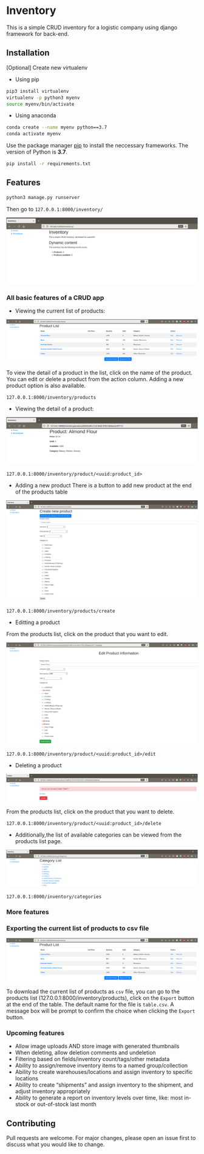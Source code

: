 # Inventory

This is a simple CRUD inventory for a logistic company using django framework for back-end.
## Installation

[Optional] Create new virtualenv
- Using pip
```bash
pip3 install virtualenv 
virtualenv -p python3 myenv
source myenv/bin/activate
```
- Using anaconda
```bash
conda create --name myenv python==3.7
conda activate myenv 
```

Use the package manager [pip](https://pip.pypa.io/en/stable/) to install the neccessary frameworks. The version of Python is **3.7**.

```bash
pip install -r requirements.txt
```

## Features

```bash
python3 manage.py runserver
```

Then go to 
`127.0.0.1:8000/inventory/`

![Inventory Page](img/crud_inventory.png)
### **All basic features of a CRUD app**

* Viewing the current list of products:

![Products List Page](img/crud_products_list.png)

To view the detail of a product in the list, click on the name of the product. You can edit or delete a product from the action column.
Adding a new product option is also available.
```
127.0.0.1:8000/inventory/products
```
* Viewing the detail of a product:

![Products List Page](img/crud_product_detail.png)

```
127.0.0.1:8000/inventory/product/<uuid:product_id>
```
* Adding a new product
There is a button to add new product at the end of the products table

![Create Product Page](img/crud_product_create.png)
```
127.0.0.1:8000/inventory/products/create
```
* Editting a product

From the products list, click on the product that you want to edit.

![Edit Product Page](img/crud_product_edit.png)
```
127.0.0.1:8000/inventory/product/<uuid:product_id>/edit
```
* Deleting a product

![Delete Product Page](img/crud_product_delete.png)

From the products list, click on the product that you want to delete.
```
127.0.0.1:8000/inventory/product/<uuid:product_id>/delete
```
* Additionally,the list of available categories can be viewed from the products list page.

![Categories List Product Page](img/crud_categories_list.png)

```
127.0.0.1:8000/inventory/categories
```
### **More features**
### Exporting the current list of products to csv file

![Products List Page](img/crud_products_list.png)

To download the current list of products as `csv` file, you can go to the products list (127.0.0.1:8000/inventory/products), click on the `Export` button at the end of the table. The default name for the file is `table.csv`. A message box will be prompt to confirm the choice when clicking the `Export` button.
### **Upcoming features**
* Allow image uploads AND store image with generated thumbnails
* When deleting, allow deletion comments and undeletion
* Filtering based on fields/inventory count/tags/other metadata
* Ability to assign/remove inventory items to a named group/collection
* Ability to create warehouses/locations and assign inventory to specific locations
* Ability to create “shipments” and assign inventory to the shipment, and adjust inventory appropriately
* Ability to generate a report on inventory levels over time, like: most in-stock or out-of-stock last month

## Contributing
Pull requests are welcome. For major changes, please open an issue first to discuss what you would like to change.
